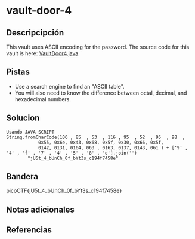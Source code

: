 # vault-door-4
## Descripcipción
This vault uses ASCII encoding for the password. The source code for this vault is here: [VaultDoor4.java](https://jupiter.challenges.picoctf.org/static/09d3002ae349631324a17e2255ae8df2/VaultDoor4.java)
## Pistas
- Use a search engine to find an "ASCII table".
- You will also need to know the difference between octal, decimal, and hexadecimal numbers.
## Solucion
```
Usando JAVA SCRIPT
String.fromCharCode(106 , 85  , 53  , 116 , 95  , 52  , 95  , 98  ,
            0x55, 0x6e, 0x43, 0x68, 0x5f, 0x30, 0x66, 0x5f,
            0142, 0131, 0164, 063 , 0163, 0137, 0143, 061 ) + ['9' , '4' , 'f' , '7' , '4' , '5' , '8' , 'e'].join('')
        "jU5t_4_bUnCh_0f_bYt3s_c194f7458e"

```
## Bandera
picoCTF{jU5t_4_bUnCh_0f_bYt3s_c194f7458e}
## Notas adicionales
## Referencias
